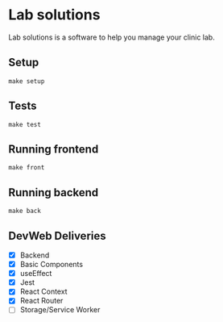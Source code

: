 # Lab solutions

Lab solutions is a software to help you manage your clinic lab.

## Setup

`make setup`

## Tests

`make test`

## Running frontend

`make front`

## Running backend

`make back`

## DevWeb Deliveries

- [x] Backend
- [x] Basic Components
- [x] useEffect
- [x] Jest
- [x] React Context
- [x] React Router
- [ ] Storage/Service Worker

